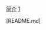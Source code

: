 [简介](https://www.jianshu.com/p/f11724034d50)
[1](https://www.liaoxuefeng.com/wiki/001374738125095c955c1e6d8bb493182103fac9270762a000/0013868328689835ecd883d910145dfa8227b539725e5ed000#0)


[README.md]